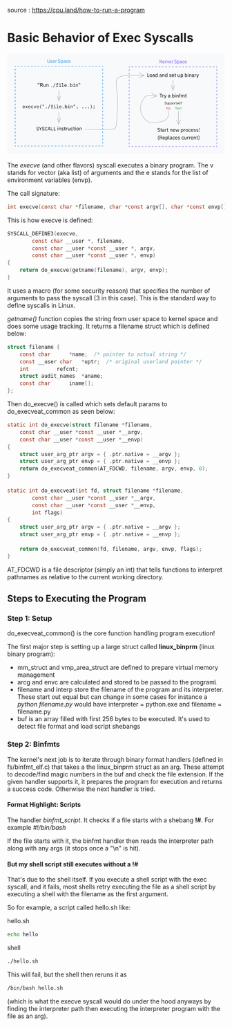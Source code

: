 source : https://cpu.land/how-to-run-a-program
# Basic Behavior of Exec Syscalls

![ExecProgram](./images/linux-program-execution-process.png)

The *execve* (and other flavors) syscall executes a binary program. The v stands for vector (aka list) of arguments and the e stands for the list of environment variables (envp).

The call signature:
```c
int execve(const char *filename, char *const argv[], char *const envp[]);
```

This is how execve is defined:

```c
SYSCALL_DEFINE3(execve,
		const char __user *, filename,
		const char __user *const __user *, argv,
		const char __user *const __user *, envp)
{
	return do_execve(getname(filename), argv, envp);
}
```

It uses a macro (for some security reason) that specifies the number of arguments to pass the syscall (3 in this case). This is the standard way to define syscalls in Linux.

*getname()* function copies the string from user space to kernel space and does some usage tracking. It returns a filename struct which is defined below:

```c
struct filename {
	const char		*name;	/* pointer to actual string */
	const __user char	*uptr;	/* original userland pointer */
	int			refcnt;
	struct audit_names	*aname;
	const char		iname[];
};
```

Then do_execve() is called which sets default params to do_execveat_common as seen below:

```c
static int do_execve(struct filename *filename,
	const char __user *const __user *__argv,
	const char __user *const __user *__envp)
{
	struct user_arg_ptr argv = { .ptr.native = __argv };
	struct user_arg_ptr envp = { .ptr.native = __envp };
	return do_execveat_common(AT_FDCWD, filename, argv, envp, 0);
}

static int do_execveat(int fd, struct filename *filename,
		const char __user *const __user *__argv,
		const char __user *const __user *__envp,
		int flags)
{
	struct user_arg_ptr argv = { .ptr.native = __argv };
	struct user_arg_ptr envp = { .ptr.native = __envp };

	return do_execveat_common(fd, filename, argv, envp, flags);
}
```

AT_FDCWD is a file descriptor (simply an int) that tells functions to interpret pathnames as relative to the current working directory.

## Steps to Executing the Program

### Step 1: Setup

do_execveat_common() is the core function handling program execution!

The first major step is setting up a large struct called **linux_binprm** (linux binary program):
- mm_struct and vmp_area_struct are defined to prepare virtual memory management
- arcg and envc are calculated and stored to be passed to the program\
- filename and interp store the filename of the program and its interpreter. These start out equal but can change in some cases for instance a *python filename.py* would have interpreter = python.exe and filename = filename.py 
- buf is an array filled with first 256 bytes to be executed. It's used to detect file format and load script shebangs

### Step 2: Binfmts

The kernel's next job is to iterate through binary format handlers (defined in fs/binfmt_elf.c) that takes a the linux_binprm struct as an arg. These attempt to decode/find magic numbers in the buf and check the file extension. If the given handler supports it, it prepares the program for execution and returns a success code. Otherwise the next handler is tried.

#### Format Highlight: Scripts

The handler *binfmt_script*. It checks if a file starts with a shebang **!#**. For example *#!/bin/bash*

If the file starts with it, the binfmt handler then reads the interpreter path along with any args (it stops once a "\n" is hit).

#### But my shell script still executes without a !#

That's due to the shell itself. If you execute a shell script with the exec syscall, and it fails, most shells retry executing the file as a shell script by executing a shell with the filename as the first argument.

So for example, a script called hello.sh like:

hello.sh
```bash
echo hello
```

shell
```bash
./hello.sh
```

This will fail, but the shell then reruns it as 
```bash
/bin/bash hello.sh
```

(which is what the execve syscall would do under the hood anyways by finding the interpreter path then executing the interpreter program with the file as an arg).



